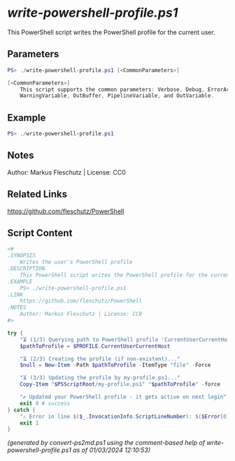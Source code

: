 *write-powershell-profile.ps1*
================

This PowerShell script writes the PowerShell profile for the current user.

Parameters
----------
```powershell
PS> ./write-powershell-profile.ps1 [<CommonParameters>]

[<CommonParameters>]
    This script supports the common parameters: Verbose, Debug, ErrorAction, ErrorVariable, WarningAction, 
    WarningVariable, OutBuffer, PipelineVariable, and OutVariable.
```

Example
-------
```powershell
PS> ./write-powershell-profile.ps1

```

Notes
-----
Author: Markus Fleschutz | License: CC0

Related Links
-------------
https://github.com/fleschutz/PowerShell

Script Content
--------------
```powershell
<#
.SYNOPSIS
	Writes the user's PowerShell profile
.DESCRIPTION
	This PowerShell script writes the PowerShell profile for the current user.
.EXAMPLE
	PS> ./write-powershell-profile.ps1
.LINK
	https://github.com/fleschutz/PowerShell
.NOTES
	Author: Markus Fleschutz | License: CC0
#>

try {
	"⏳ (1/3) Querying path to PowerShell profile 'CurrentUserCurrentHost'..."
	$pathToProfile = $PROFILE.CurrentUserCurrentHost

	"⏳ (2/3) Creating the profile (if non-existent)..."
	$null = New-Item -Path $pathToProfile -ItemType "file" -Force

	"⏳ (3/3) Updating the profile by my-profile.ps1..."
	Copy-Item "$PSScriptRoot/my-profile.ps1" "$pathToProfile" -force

	"✔️ Updated your PowerShell profile - it gets active on next login"
	exit 0 # success
} catch {
	"⚠️ Error in line $($_.InvocationInfo.ScriptLineNumber): $($Error[0])"
	exit 1
}
```

*(generated by convert-ps2md.ps1 using the comment-based help of write-powershell-profile.ps1 as of 01/03/2024 12:10:53)*
